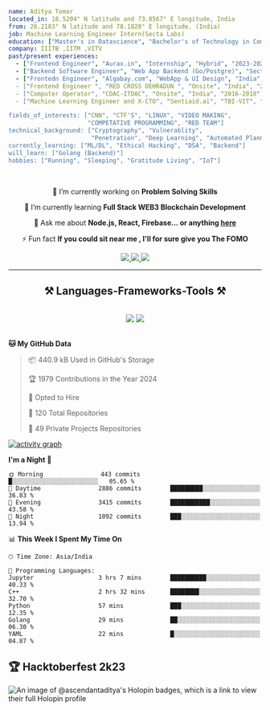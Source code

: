 

```yaml
name: Aditya Tomar
located_in: 18.5204° N latitude and 73.8567° E longitude, India
from: 26.2183° N latitude and 78.1828° E longitude. (India)
job: Machine Learning Engineer Intern(Secta Labs)
education: ["Master's in Datascience", "Bachelor's of Technology in Computer Science"]
company: IIITB ,IITM ,VITV
past/present experiences: 
  - ["Frontend Engineer", "Aurax.in", "Internship", "Hybrid", "2023-2024"]
  - ["Backend Software Engineer", "Web App Backend (Go/Postgre)", "Secta Labs", "Fully Remote", "Present"]
  - ["Frontedn Engineer", "Algabay.com", "WebApp & UI Design", "India", "2023-2024]
  - ["Frontend Engineer ", "RED CROSS DEHRADUN ", "Onsite", "India", "2018"]
  - ["Computer Operator", "CDAC-ITDAC", "Onsite", "India", "2016-2018"]
  - ["Machine Learning Engineer and X-CTO", "Sentiaid.ai", "TBI-VIT", "India", "2023-2024"]

fields_of_interests: ["CNN", "CTF'S", "LINUX", "VIDEO MAKING", 
                      "COMPETATIVE PROGRAMMING", "RED TEAM"]
technical_background: ["Cryptography", "Vulnerablity", 
                       "Penetration", "Deep Learning", "Automated Planning"]
currently_learning: ["ML/DL", "Ethical Hacking", "DSA", "Backend"]
will_learn: ["Golang (Backend)"]
hobbies: ["Running", "Sleeping", "Gratitude Living", "IoT"]
```


<br/>

<div align="center">
 
 🔭 I’m currently working on **Problem Solving Skills**
 
 🌱 I’m currently learning **Full Stack WEB3 Blockchain Development**

💬 Ask me about **Node.js, React, Firebase... or anything [here](https://github.com/ascendantaditya/pfolio/issues)**

⚡ Fun fact **If you could sit near me , I'll for sure give you The FOMO**

 </div>
 
<div align="center"> 
  <a href="mailto:adityaacodes01@gmail.com">
    <img src="https://img.shields.io/badge/Gmail-333333?style=for-the-badge&logo=gmail&logoColor=red" />
  </a>
  <a href="https://in.linkedin.com/in/webdevaditya" target="_blank">
    <img src="https://img.shields.io/badge/LinkedIn-0077B5?style=for-the-badge&logo=linkedin&logoColor=white" target="_blank" />
  </a>
  <a href="https://ascendantaditya.github.io/pfolio/" target="_blank">
     <img src="https://img.shields.io/badge/Portfolio-FF5722?style=for-the-badge&logo=todoist&logoColor=white" target="_blank" /> <!-- sqlite, safari, google-chrome are other good icon options -->
  </a>
</div>

 <hr/>
 
<h2 align="center">⚒️ Languages-Frameworks-Tools ⚒️</h2>
<br/>
<div align="center">
    <img src="https://skillicons.dev/icons?i=react,html,css,tailwind,opencv,figma,git,bash" />
    <img src="https://skillicons.dev/icons?i=python,javascript,linux,appwrite,java,mysql" /><br>
</div>

<br/>

**🐱 My GitHub Data** 

> 📦 440.9 kB Used in GitHub's Storage 
 > 
> 🏆 1979 Contributions in the Year 2024
 > 
> 💼 Opted to Hire
 > 
> 📜 120 Total Repositories 
 > 
> 🔑 49 Private Projects Repositories 
 > 

[![activity graph](https://github-readme-activity-graph.vercel.app/graph?username=ascendantaditya&theme=github-dark-dimmed&custom_title=thedvlprguy%20Activity%20Graph&hide_border=true)](https://github.com/ashutosh00710/github-readme-activity-graph)



**I'm a Night 🦉** 

```text
🌞 Morning                443 commits         █░░░░░░░░░░░░░░░░░░░░░░░░   05.65 % 
🌆 Daytime                2886 commits        █████████░░░░░░░░░░░░░░░░   36.83 % 
🌃 Evening                3415 commits        ███████████░░░░░░░░░░░░░░   43.58 % 
🌙 Night                  1092 commits        ███░░░░░░░░░░░░░░░░░░░░░░   13.94 % 
```


📊 **This Week I Spent My Time On** 

```text
🕑︎ Time Zone: Asia/India

💬 Programming Languages: 
Jupyter                  3 hrs 7 mins        ██████████░░░░░░░░░░░░░░░   40.33 % 
C++                      2 hrs 32 mins       ████████░░░░░░░░░░░░░░░░░   32.70 % 
Python                   57 mins             ███░░░░░░░░░░░░░░░░░░░░░░   12.35 % 
Golang                   29 mins             ██░░░░░░░░░░░░░░░░░░░░░░░   06.30 % 
YAML                     22 mins             █░░░░░░░░░░░░░░░░░░░░░░░░   04.87 % 

```

## 🏆 Hacktoberfest 2k23
![An image of @ascendantaditya's Holopin badges, which is a link to view their full Holopin profile](https://holopin.me/ascendantaditya)

<br/>




